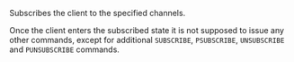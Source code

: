 Subscribes the client to the specified channels.

Once the client enters the subscribed state it is not supposed to issue
any other commands, except for additional `SUBSCRIBE`, `PSUBSCRIBE`,
`UNSUBSCRIBE` and `PUNSUBSCRIBE` commands.
